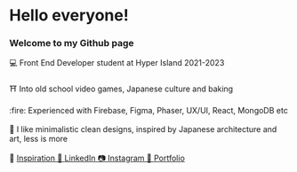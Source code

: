 <h1>Hello everyone!</h1> 
 <h3>Welcome to my Github page</h3>

<p>💻 Front End Developer student at Hyper Island 2021-2023<br><br>
⛩ Into old school video games, Japanese culture and baking<br><br>
  :fire: Experienced with Firebase, Figma, Phaser, UX/UI, React, MongoDB etc
  <br><br>
  🌊 I like minimalistic clean designs, inspired by Japanese architecture and art, less is more
  <br><br>
  💙 <a href="https://www.mikiyakobayashi.com/">Inspiration
   💼 <a href="https://www.linkedin.com/in/ian-wallenberg-258bb521b/">LinkedIn
 📷 <a href="https://www.instagram.com/Vincentthefox/">Instagram
 💼 <a href="https://www.ianwallenberg.com/">Portfolio</p>
  
 <!---[![Anurag's GitHub stats](https://github-readme-stats.vercel.app/api?username=IanWallenberg)](https://github.com/IanWallenberg/github-readme-stats)
  
  [![Top Langs](https://github-readme-stats.vercel.app/api/top-langs/?username=IanWallenberg&layout=compact)](https://github.com/anuraghazra/github-readme-stats)--->
